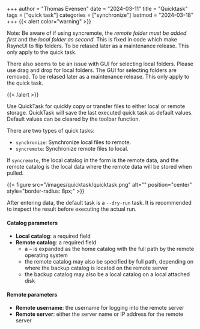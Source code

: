 +++
author = "Thomas Evensen"
date = "2024-03-11"
title =  "Quicktask"
tags = ["quick task"]
categories = ["synchronize"]
lastmod = "2024-03-18"
+++
{{< alert color="warning" >}}

Note: Be aware of if using syncremote, the *remote folder must be added first* and  the *local folder as second*. This is fixed in code which make RsyncUI to flip folders. To be relased later as a maintenance release. This only apply to the quick task. 

There also seems to be an issue with GUI for selecting local folders. Please use drag and drop for local folders. The GUI for selecting folders are removed. To be relased later as a maintenance release. This only apply to the quick task. 

{{< /alert >}}

Use QuickTask for quickly copy or transfer files to either local or remote storage. QuickTask will save the last executed quick task as default values. Default values can be cleared by the toolbar function.

There are two types of quick tasks:

- `synchronize`: Synchronize local files to remote.
- `syncremote`: Synchronize remote files to local.

If `syncremote`, the local catalog in the form is the remote data, and the remote catalog is the local data where the remote data will be stored when pulled.

{{< figure src="/images/quicktask/quicktask.png" alt="" position="center" style="border-radius: 8px;" >}}

After entering data, the default task is a `--dry-run` task. It is recommended to inspect the result before executing the actual run.

#### Catalog parameters
- **Local catalog**: a required field
- **Remote catalog**: a required field
  - a `~` is expanded as the home catalog with the full path by the remote operating system
  - the remote catalog may also be specified by full path, depending on where the backup catalog is located on the remote server
  - the backup catalog may also be a local catalog on a local attached disk

#### Remote parameters
- **Remote username**: the username for logging into the remote server
- **Remote server**: either the server name or IP address for the remote server
